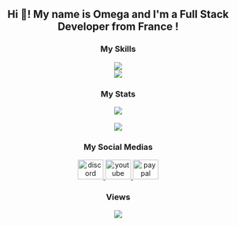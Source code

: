 <h2 align="center">Hi 👋! My name is Omega and I'm a Full Stack Developer from France !</h2>

###

<div align="center">
  <h3>My Skills</h3>
<img src="https://skillicons.dev/icons?i=html,css,js,php,cs,py,ts,bash,react,tailwind,vite,bootstrap,symfony,dotnet,nodejs,git,github,vscode,visualstudio,discord,obsidian,phpstorm,npm,apple,debian,kali,windows,mongodb,aws,mysql&theme=dark"> <br />
<img src="https://omegazoncmoi.github.io/OmegazonCMoi/github-contribution-grid-snake.svg">
  </div>
  <div align="center">
  <h3>My Stats</h3>
 <img src="https://github-readme-streak-stats.herokuapp.com/?user=OmegazonCMoi&theme=dark&hide_border=false"> <br /> <br />
 <img src="https://github-readme-stats.vercel.app/api/top-langs/?username=OmegazonCMoi&theme=dark&hide_border=false&include_all_commits=false&count_private=false&layout=compact">
</div>

###

<div align="center">
  <h3>My Social Medias</h3>
  <a href="https://discordapp.com/users/1122447426570174555" target="_blank">
    <img src="https://raw.githubusercontent.com/maurodesouza/profile-readme-generator/master/src/assets/icons/social/discord/default.svg" width="52" height="40" alt="discord logo"  />
  </a>
  <a href="https://www.youtube.com/channel/UCPzzyi99_8D0uUcHXRwE5Lg" target="_blank">
    <img src="https://raw.githubusercontent.com/maurodesouza/profile-readme-generator/master/src/assets/icons/social/youtube/default.svg" width="52" height="40" alt="youtube logo"  />
  </a>
  <a href="https://paypal.me/FabianTreck?country.x=FR&locale.x=fr_FR" target="_blank">
    <img src="https://raw.githubusercontent.com/maurodesouza/profile-readme-generator/master/src/assets/icons/social/paypal/default.svg" width="52" height="40" alt="paypal logo"  />
  </a>
</div>

###

<div align="center">
  <h3>Views</h3>
  <img src="https://profile-counter.glitch.me/OmegazonCMoi/count.svg?"  />
</div>

###
